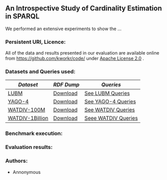 ## An Introspective Study of Cardinality Estimation in SPARQL
We performed an extensive experiments to show the ...
### Persistent URI, Licence:
All of the data and results presented in our evaluation are available online from https://github.com/kworkr/code/ under [Apache License 2.0](https://github.com/lemon-alt/rdf/blob/master/LICENSE) .
 ### Datasets and Queries used:
| *Dataset*   | *RDF Dump*  | *Queries* |
|-------------|-----------|----------|
|[LUBM](http://swat.cse.lehigh.edu/projects/lubm/)|[Download](http://130.226.98.152/datasets/lubm.n3)| [See LUBM Queries]() 
|[YAGO-4](http://swat.cse.lehigh.edu/projects/lubm/)|[Download](http://130.226.98.152/datasets/lubm.n3)| [See YAGO-4 Queries]() 
|[WATDIV-100M](https://link.springer.com/chapter/10.1007/978-3-319-11964-9_13)|[Download](http://dsg.uwaterloo.ca/watdiv/watdiv.100M.tar.bz2) | [See WATDIV Queries]()
|[WATDIV-1Billion](https://link.springer.com/chapter/10.1007/978-3-319-11964-9_13)|[Download](https://hobbitdata.informatik.uni-leipzig.de/intelligent-SPARQL-interface/) | [Seee WATDIV Queries]()



### Benchmark execution:

### Evaluation results:


### Authors:
* Annonymous 
